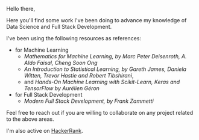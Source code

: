 Hello there,

Here you'll find some work I've been doing to advance my knowledge of Data Science and Full Stack Development.

I've been using the following resources as references:
- for Machine Learning
  - <i>Mathematics for Machine Learning, by Marc Peter Deisenroth, A. Aldo Faisal, Cheng Soon Ong</i>
  - <i>An Introduction to Statistical Learning, by Gareth James, Daniela Witten, Trevor Hastie and Robert Tibshirani</i>,
  - and <i>Hands-On Machine Learning with Scikit-Learn, Keras and TensorFlow by Aurélien Géron</i>
- for Full Stack Development
  - <i>Modern Full Stack Development, by Frank Zammetti</i>

Feel free to reach out if you are willing to collaborate on any project related to the above areas.

I'm also active on <a href=https://www.hackerrank.com/matheus_raposo>HackerRank<a>.

<!---
mraposodea2016/mraposodea2016 is a ✨ special ✨ repository because its `README.md` (this file) appears on your GitHub profile.
You can click the Preview link to take a look at your changes.
--->
